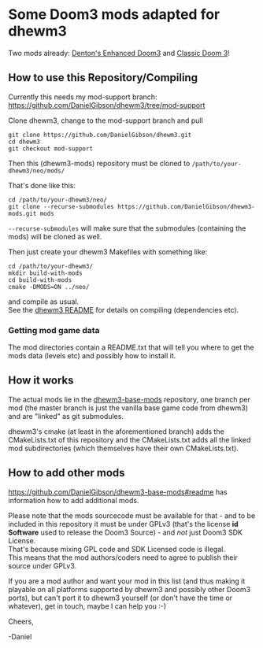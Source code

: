 # Some Doom3 mods adapted for dhewm3

Two mods already: [Denton's Enhanced Doom3](http://doom3.filefront.com/file/Dentons_Enhanced_Doom3;76838)
and [Classic Doom 3](http://www.moddb.com/mods/classic-doom-3)!

## How to use this Repository/Compiling

Currently this needs my mod-support branch:  
https://github.com/DanielGibson/dhewm3/tree/mod-support

Clone dhewm3, change to the mod-support branch and pull

	git clone https://github.com/DanielGibson/dhewm3.git
	cd dhewm3
	git checkout mod-support

Then this (dhewm3-mods) repository must be cloned to `/path/to/your-dhewm3/neo/mods/`

That's done like this:  

	cd /path/to/your-dhewm3/neo/
	git clone --recurse-submodules https://github.com/DanielGibson/dhewm3-mods.git mods

`--recurse-submodules` will make sure that the submodules (containing the mods) will
be cloned as well.

Then just create your dhewm3 Makefiles with something like:  

	cd /path/to/your-dhewm3/
	mkdir build-with-mods
	cd build-with-mods
	cmake -DMODS=ON ../neo/

and compile as usual.  
See the [dhewm3 README](https://github.com/dhewm/dhewm3/blob/master/README.md)
for details on compiling (dependencies etc).

### Getting mod game data

The mod directories contain a README.txt that will tell you where to get the 
mods data (levels etc) and possibly how to install it.

## How it works

The actual mods lie in the [dhewm3-base-mods](https://github.com/DanielGibson/dhewm3-base-mods)
repository, one branch per mod (the master branch is just the vanilla base game code from dhewm3)
and are "linked" as git submodules.

dhewm3's cmake (at least in the aforementioned branch) adds the CMakeLists.txt of this
repository and the CMakeLists.txt adds all the linked mod subdirectories (which
themselves have their own CMakeLists.txt).

## How to add other mods

https://github.com/DanielGibson/dhewm3-base-mods#readme has information how to add
additional mods.

Please note that the mods sourcecode must be available for that - and to be
included in this repository it must be under GPLv3 (that's the license 
**id Software** used to release the Doom3 Source) - and *not* just Doom3 SDK License.  
That's because mixing GPL code and SDK Licensed code is illegal.  
This means that the mod authors/coders need to agree to publish their source under GPLv3.

If you are a mod author and want your mod in this list (and thus making
it playable on all platforms supported by dhewm3 and possibly other 
Doom3 ports), but can't port it to dhewm3 yourself (or don't  have the 
time or whatever), get in touch, maybe I can help you :-)


Cheers,

-Daniel
